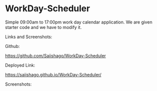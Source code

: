 # WorkDay-Scheduler
Simple 09:00am to 17:00pm work day calendar application. We are given starter code and we have to modify it.

Links and Screenshots:

Github:

https://github.com/Saiishago/WorkDay-Scheduler

Deployed Link: 

https://saiishago.github.io/WorkDay-Scheduler/

Screenshots: